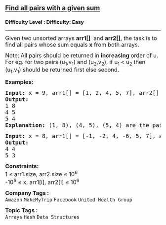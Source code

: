 <h2><a href="https://www.geeksforgeeks.org/problems/find-all-pairs-whose-sum-is-x5808/1?page=1&sprint=a663236c31453b969852f9ea22507634&sortBy=submissions">Find all pairs with a given sum</a></h2><h3>Difficulty Level : Difficulty: Easy</h3><hr><div class="problems_problem_content__Xm_eO"><p><span style="font-size: 18px;">Given two unsorted arrays <strong>arr1[]</strong> &nbsp;and <strong>arr2[]</strong>, the task is to find all pairs whose sum equals <strong>x</strong> from both arrays.</span></p>
<p><span style="font-size: 18px;">Note:<strong>&nbsp;</strong>All pairs should be returned in <strong>increasing </strong>order of u. For eg. for two pairs (u<sub>1</sub>,v<sub>1</sub>) and (u<sub>2</sub>,v<sub>2</sub>), if u<sub>1&nbsp;</sub>&lt; u<sub>2</sub> then (u<sub>1</sub>,v<sub>1</sub>) should be returned first else second.</span></p>
<p><span style="font-size: 18px;"><strong>Examples:</strong></span></p>
<pre><span style="font-size: 18px;"><strong>Input: </strong>x = 9, arr1[] = [1, 2, 4, 5, 7], arr2[] = [5, 6, 3, 4, 8]
<strong>Output: <br></strong>1 8
4 5 
5 4
<strong>Explanation: </strong>(1, 8), (4, 5), (5, 4) are the pairs which sum to 9.</span>
</pre>
<pre><span style="font-size: 18px;"><strong>Input: </strong>x = 8, arr1[] = [-1, -2, 4, -6, 5, 7], arr2[] = [6, 3, 4, 0]
<strong>Output:</strong>
4 4 
5 3</span></pre>
<p><span style="font-size: 18px;"><strong>Constraints:</strong><br>1 ≤ arr1.size, arr2.size ≤ 10<sup>6</sup><br>-10<sup>6</sup> ≤ x, arr1[i], arr2[i] ≤ 10<sup>6</sup></span></p></div><p><span style=font-size:18px><strong>Company Tags : </strong><br><code>Amazon</code>&nbsp;<code>MakeMyTrip</code>&nbsp;<code>Facebook</code>&nbsp;<code>United Health Group</code>&nbsp;<br><p><span style=font-size:18px><strong>Topic Tags : </strong><br><code>Arrays</code>&nbsp;<code>Hash</code>&nbsp;<code>Data Structures</code>&nbsp;